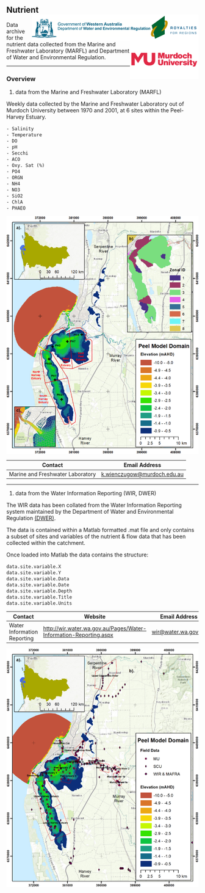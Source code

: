 ## Nutrient  <img src="https://github.com/AquaticEcoDynamics/Peel_ARC/blob/master/Images/Logos/dwer.png" align="right"> <img src="https://github.com/AquaticEcoDynamics/Peel_ARC/blob/master/Images/Logos/murdoch-new.png" width="180" height="100" align="right"> 

<p></p>
Data archive for the nutrient data collected from the Marine and Freshwater Laboratory (MARFL) and Department of Water and Environmental Regulation.

---
### Overview

1. data from the Marine and Freshwater Laboratory (MARFL) 

Weekly data collected by the Marine and Freshwater Laboratory out of Murdoch University between 1970 and 2001, at 6 sites within the Peel-Harvey Estuary.

```
- Salinity
- Temperature
- DO
- pH
- Secchi
- ACO
- Oxy. Sat (%)
- PO4
- ORGN
- NH4
- NO3
- SiO2
- ChlA
- PHAEO
```

<img src="https://github.com/AquaticEcoDynamics/Peel_ARC/blob/master/Images/MAFRL.png">

| Contact                          | Email Address               |
| -------------------------------- | --------------------------- |
| Marine and Freshwater Laboratory | k.wienczugow@murdoch.edu.au |

---

1. data from the Water Information Reporting (WIR, DWER)

The WIR data has been collated from the Water Information Reporting system maintained by the Department of Water and Environmental Regulation <a href="http://wir.water.wa.gov.au/Pages/Water-Information-Reporting.aspx">(DWER)</a>.

The data is contained within a Matlab formatted .mat file and only contains a subset of sites and variables of the nutrient & flow data that has been collected within the catchment.

Once loaded into Matlab the data contains the structure:

```
data.site.variable.X
data.site.variable.Y
data.site.variable.Data
data.site.variable.Date
data.site.variable.Depth
data.site.variable.Title
data.site.variable.Units
```

| Contact                     | Website                                                           | Email Address       |
| --------------------------- | ----------------------------------------------------------------- | ------------------- |
| Water Information Reporting | http://wir.water.wa.gov.au/Pages/Water-Information-Reporting.aspx | wir@water.wa.gov.au |

<img src="https://github.com/AquaticEcoDynamics/Peel_ARC/blob/master/Images/Data_Overview.png">
